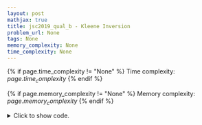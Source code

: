 ```yaml
---
layout: post
mathjax: true
title: jsc2019_qual_b - Kleene Inversion
problem_url: None
tags: None
memory_complexity: None
time_complexity: None
---
```




{% if page.time_complexity != "None" %}
Time complexity: ${{ page.time_complexity }}$
{% endif %}

{% if page.memory_complexity != "None" %}
Memory complexity: ${{ page.memory_complexity }}$
{% endif %}

<details>
<summary>
<p style="display:inline">Click to show code.</p>
</summary>
```cpp
{% raw %}
using namespace std;
using ll = long long;
using vi = vector<int>;
int const MOD = 1e9 + 7;
inline ll add(ll a, ll b) { return ((a % MOD) + (b % MOD)) % MOD; }
inline ll mult(ll a, ll b) { return ((a % MOD) * (b % MOD)) % MOD; }
int solve(int n, ll k, vi a)
{
    vi l(n, 0), r(n, 0);
    for (int i = 0; i < n; ++i)
    {
        for (int j = i - 1; j >= 0; --j)
        {
            l[i] += (a[j] < a[i]);
        }
        for (int j = i + 1; j < n; ++j)
        {
            r[i] += (a[j] < a[i]);
        }
    }
    ll ans = 0;
    ll sumk = (k * (k + 1)) / 2;
    ll sumk1 = sumk - k;
    for (int i = 0; i < n; ++i)
    {
        ans = add(ans, add(mult(r[i], sumk), mult(l[i], sumk1)));
    }
    return ans;
}
int main(void)
{
    int n, k;
    vi a;
    cin >> n >> k;
    a.resize(n);
    for (auto &ai : a)
        cin >> ai;
    cout << solve(n, k, a) << endl;
    return 0;
}

{% endraw %}
```
</details>

